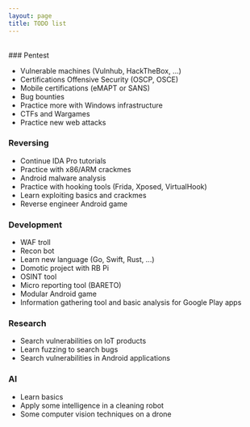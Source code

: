 ```yaml
---
layout: page
title: TODO list
---
```

<br>
### Pentest

- Vulnerable machines (Vulnhub, HackTheBox, ...)
- Certifications Offensive Security (OSCP, OSCE)
- Mobile certifications (eMAPT or SANS)
- Bug bounties
- Practice more with Windows infrastructure
- CTFs and Wargames
- Practice new web attacks

### Reversing

- Continue IDA Pro tutorials
- Practice with x86/ARM crackmes
- Android malware analysis
- Practice with hooking tools (Frida, Xposed, VirtualHook)
- Learn exploiting basics and crackmes
- Reverse engineer Android game

### Development

- WAF troll
- Recon bot
- Learn new language (Go, Swift, Rust, ...)
- Domotic project with RB Pi
- OSINT tool
- Micro reporting tool (BARETO)
- Modular Android game
- Information gathering tool and basic analysis for Google Play apps

### Research

- Search vulnerabilities on IoT products
- Learn fuzzing to search bugs
- Search vulnerabilities in Android applications

### AI

- Learn basics
- Apply some intelligence in a cleaning robot
- Some computer vision techniques on a drone
